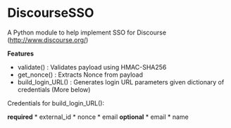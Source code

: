 DiscourseSSO
====================

A Python module to help implement SSO for Discourse (http://www.discourse.org/)


**Features**
* validate() : Validates payload using HMAC-SHA256
* get_nonce() : Extracts Nonce from payload
* build_login_URL() : Generates login URL parameters given dictionary of credentials (More below)

Credentials for build_login_URL():

**required**
            * external_id
            * nonce
            * email
**optional**
            * email
            * name

